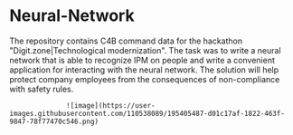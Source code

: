 # Neural-Network
The repository contains C4B command data for the hackathon "Digit.zone|Technological modernization". The task was to write a neural network that is able to recognize IPM on people and write a convenient application for interacting with the neural network. The solution will help protect company employees from the consequences of non-compliance with safety rules.

                  ![image](https://user-images.githubusercontent.com/110538089/195405487-d01c17af-1822-463f-9847-78f77470c546.png)
